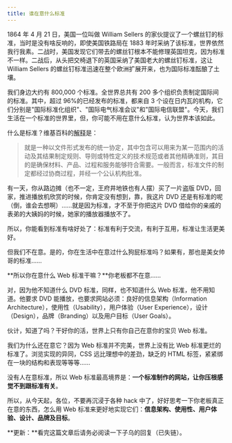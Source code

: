 ```yaml
---
title: 谁在意什么标准
---
```


1864 年 4 月 21 日，美国一位叫做 William Sellers 的家伙提议了一个螺丝钉的标准，当时是没有啥反响的，即使美国铁路局在 1883 年时采纳了该标准，世界依然我行我素。二战时，美国发现它们带去的螺丝钉根本不能修理英国坦克，因为标准不一样。二战后，从头把交椅退下的英国采纳了美国老大的螺丝钉标准，这让 William Sellers 的螺丝钉标准迅速在整个欧洲扩展开来，也为国际标准酝酿了土壤。

我们身边大约有 800,000 个标准。全世界总共有 200 多个组织负责制定国际间的标准。其中，超过 96%的已经发布的标准，都来自 3 个设在日内瓦的机构，它们分别是"国际标准化组织"、"国际电气标准会议"和"国际电信联盟"。今天，我们生活在一个标准的世界里，但，你可能不用在意什么标准，认为世界本该如此。

什么是标准？维基百科的[解释][0]是：

> 就是一种以文件形式发布的统一协定，其中包含可以用来为某一范围内的活动及其结果制定规则、导则或特性定义的技术规范或者其他精确准则，其目的是确保材料、产品、过程和服务能够符合需要。一般而言，标准文件的制定都经过协商过程，并经一个公认机构批准。

有一天，你从路边摊（也不一定，王府井地铁也有人摆）买了一片盗版 DVD，回家，推进播放机欣赏的时候，你肯定没有想到，靠，我这片 DVD 还是有标准的呢（倒，谁会去想啊）……就是因为标准，才不至于你把这片 DVD 借给你的亲戚的表弟的大姨妈的时候，她家的播放器播放不了。

所以，你能看到标准有啥好处了：标准有利于交流，有利于互用，标准让生活更美好。

但我们不在意。是的，你在生活中在意过什么狗屁标准吗？如果有，那也是美女帅哥的标准……

**所以你在意什么 Web 标准干嘛？**你老板都不在意……

对，因为他不知道什么 DVD 标准，同样，也不知道什么 Web 标准，他不用知道。他要求 DVD 能播放，也要求网站必须：良好的信息架构（Information Architecture），使用性（Usability），用户体验（User Experience），设计（Design），品牌（Branding）以及用户目标（User Goals）。

伙计，知道了吗？干好你的活，世界上只有你自己在意你的宝贝 Web 标准。

我们为什么还在意它？因为 Web 标准并不完美，世界上没有比 Web 标准更烂的标准了。浏览实现的异同，CSS 远比理想中的差劲，缺乏的 HTML 标签，紧紧绑在一块的结构和表现等等等……

没有人在意标准，所以 Web 标准最高境界是：**一个标准制作的网站，让你压根感觉不到跟标准有关**。

所以，从今天起，各位，不要再沉浸于各种 hack 中了，好好思考一下你老板真正在意的东西，怎么用 Web 标准来更好地实现它们：**信息架构、使用性、用户体验、设计、品牌及目标**。

**更新：**看完这篇文章后请务必阅读一下子乌的回复（已失链）。

[0]: https://secure.wikimedia.org/wikipedia/zh/wiki/%E6%A0%87%E5%87%86
